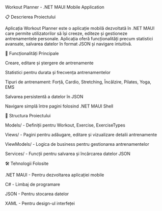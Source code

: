 Workout Planner - .NET MAUI Mobile Application

📋 Descrierea Proiectului

Aplicația Workout Planner este o aplicație mobilă dezvoltată în .NET MAUI care permite utilizatorilor să își creeze, editeze și gestioneze antrenamentele personale. Aplicația oferă funcționalități precum statistici avansate, salvarea datelor în format JSON și navigare intuitivă.

🚀 Funcționalități Principale

Creare, editare și ștergere de antrenamente

Statistici pentru durata și frecvența antrenamentelor

Tipuri de antrenament: Forță, Cardio, Stretching, Încălzire, Pilates, Yoga, EMS

Salvarea persistentă a datelor în JSON

Navigare simplă între pagini folosind .NET MAUI Shell

📂 Structura Proiectului

Models/ - Definiții pentru Workout, Exercise, ExerciseTypes

Views/ - Pagini pentru adăugare, editare și vizualizare detalii antrenamente

ViewModels/ - Logica de business pentru gestionarea antrenamentelor

Services/ - Funcții pentru salvarea și încărcarea datelor JSON

🛠️ Tehnologii Folosite

.NET MAUI - Pentru dezvoltarea aplicației mobile

C# - Limbaj de programare

JSON - Pentru stocarea datelor

XAML - Pentru design-ul interfeței
